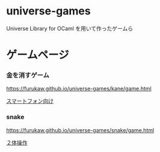 # universe-games
Universe Library for OCaml を用いて作ったゲームら

# ゲームページ

### 金を消すゲーム
https://furukaw.github.io/universe-games/kane/game.html

[スマートフォン向け](https://furukaw.github.io/universe-games/kane/half/game.html)

### snake
https://furukaw.github.io/universe-games/snake/game.html

[２体操作](https://furukaw.github.io/universe-games/snake/2/game.html)

